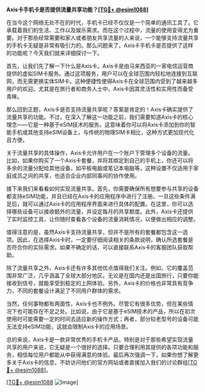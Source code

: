 **Axis卡手机卡是否提供流量共享功能？[[TG💪+ @esim1088](https://t.me/s/esim1088)]**

在当今这个网络无处不在的时代，手机卡已经不仅仅是一个简单的通讯工具了。它承载着我们的生活、工作以及娱乐需求。而在这个过程中，流量的使用变得尤为重要。对于那些经常需要和家人或者朋友共享流量的人来说，一个能够支持流量共享的手机卡无疑是非常有吸引力的。那么问题来了，Axis卡手机卡是否提供了这样的功能呢？今天我们就来详细探讨一下。

首先，让我们先了解一下什么是Axis卡。Axis卡是由马来西亚的一家电信运营商提供的虚拟SIM卡服务。通过这项服务，用户可以在全球范围内轻松地连接到互联网，而无需更换实体SIM卡。这种便捷性使得Axis卡在全球范围内受到了越来越多用户的欢迎。尤其是在旅行者和商务人士中，Axis卡因其灵活性和实用性而备受青睐。

那么回到正题，Axis卡是否支持流量共享呢？答案是肯定的！Axis卡确实提供了流量共享的功能。不过，在深入了解这一功能之前，我们需要知道Axis卡的核心理念——它是一种基于eSIM技术的服务。这意味着你可以将Axis卡添加到你的智能手机或其他支持eSIM设备上，与传统的物理SIM卡相比，这种方式更加现代化且方便。

关于流量共享的具体操作，Axis卡允许用户在一个账户下管理多个设备的流量。比如，如果你购买了一个Axis卡套餐，并将其绑定到自己的手机上，你还可以将多余的流量分配给其他设备，如平板电脑或笔记本电脑等。这种设置不仅适用于家庭成员之间的共享，也适合企业内部同事间的协作使用。

接下来我们来看看如何实现流量共享。首先，你需要确保所有想要参与共享的设备都支持eSIM功能，并且已经在Axis卡的应用程序中进行了注册。一旦这些条件满足后，就可以通过Axis卡的应用程序界面来进行具体的配置。在这里，你可以选择哪些设备可以接收额外的流量，并设定每月的共享额度。此外，Axis卡还提供了实时监控工具，让你随时查看各个设备的流量消耗情况，以便做出相应的调整。

值得注意的是，虽然Axis卡支持流量共享，但并不是所有的套餐都包含这一选项。因此，在选择Axis卡时，一定要仔细阅读相关的条款说明，确认所选套餐是否符合你的实际需求。如果不确定的话，可以直接联系Axis卡的客服团队获取帮助。

除了流量共享之外，Axis卡还有许多其他优点值得我们关注。例如，它的覆盖范围非常广泛，几乎涵盖了全球大部分地区。无论是在国内还是出国旅行，只要你能接收到信号，就能享受到稳定的上网体验。另外，Axis卡的价格也非常具有竞争力，不同的套餐设计满足了不同用户群体的需求。

当然，任何事物都有两面性，Axis卡也不例外。尽管它有很多优势，但在某些情况下也可能存在不足之处。比如说，由于它是基于eSIM技术的产品，所以在初次使用时可能需要一定的时间去适应新的操作方式；再者，部分较老型号的设备可能无法支持eSIM功能，这就会限制Axis卡的应用场景。

总的来说，Axis卡是一款非常优秀的手机卡产品，特别是对于那些希望实现流量共享的用户来说，它无疑是一个很好的选择。只要合理利用其提供的各项功能和服务，相信每位用户都能从中获得满意的体验。最后再次强调一下，如果你想了解更多关于Axis卡的信息，不妨访问他们的官方网站或者直接加入我们的讨论群组[[TG💪+ @esim1088](https://t.me/s/esim1088)]。

[[TG💪+ @esim1088](https://t.me/s/esim1088) ![Image](https://i.postimg.cc/4NQfJmqS/Snipaste-2025-05-13-00-14-12.png)]